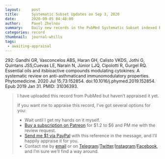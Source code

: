 ```yaml
---
layout:     post
title:      Systematic Subset Updates on Sep 3, 2020
date:       2020-09-05 04:48:00
author:     Pavel Zhelnov
summary:    Daily new records in the PubMed Systematic Subset indexed by Sep 3, 2020.
categories: record
thumbnail:  journal-whills
tags:
 - awaiting-appraisal
---
```

292: Gandhi GR, Vasconcelos ABS, Haran GH, Calisto VKDS, Jothi G, Quintans JSS,Cuevas LE, Narain N, Júnior LJQ, Cipolotti R, Gurgel RQ. Essential oils and itsbioactive compounds modulating cytokines: A systematic review on anti-asthmaticand immunomodulatory properties. Phytomedicine. 2020 Jul 15;73:152854. doi:10.1016/j.phymed.2019.152854. Epub 2019 Jan 31. PMID: 31036393.
> I have uploaded this record from PubMed but haven’t appraised it yet.
>
> If you want me to appraise this record, I’ve got several options for you:
> * Wait until I get my hands on it myself.
> * [Buy a subscription on Patreon](https://patreon.com/zheln) for $1.2 to $6 and PM me with the review request.
> * [Send me $1 via PayPal](https://paypal.me/pjelnov) with this reference in the message, and I’ll happily appraise it for you.
> * Contact me by [email](mailto:pavel@zheln.com) or on [Telegram](https://t.me/drzhelnov)/[Twitter](https://twitter.com/drzhelnov)/[Instagram](https://instagram.com/igzheln)/[Facebook](https://facebook.com/drzhelnov), and I’m sure we’ll find a way around.
